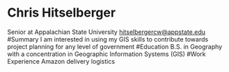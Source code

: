 # Chris Hitselberger
Senior at Appalachian State University hitselbergercw@appstate.edu
#Summary
I am interested in using my GIS skills to contribute towards project planning for any level of government
#Education
B.S. in Geography with a concentration in Geographic Information Systems (GIS)
#Work Experience
Amazon delivery logistics
